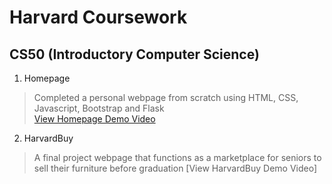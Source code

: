 # Harvard Coursework 


## CS50 (Introductory Computer Science)
1. Homepage
> Completed a personal webpage from scratch using HTML, CSS, Javascript, Bootstrap and Flask  
> [View Homepage Demo Video](https://youtu.be/_oEBDSEISyU)

2. HarvardBuy
> A final project webpage that functions as a marketplace for seniors to sell their furniture before graduation
> [View HarvardBuy Demo Video]

